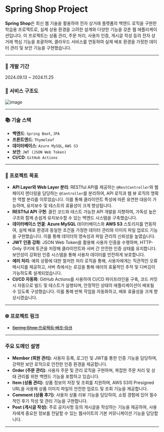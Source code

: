 # Spring Shop Project

**Spring Shop**은 최신 웹 기술을 활용하여 전자 상거래 플랫폼의 백엔드 로직을 구현한 학습용 프로젝트로, 실제 상용 환경을 고려한 설계와 다양한 기능을 갖춘 웹
애플리케이션입니다. 이 프로젝트는 상품 관리, 주문 처리, 사용자 인증, 게시글 작성 등의 전자 상거래 핵심 기능을 포괄하며, 클라우드 서비스를 연동하여 실제 배포 환경을 가정한
데이터 관리 및 보안 기능을 구현했습니다.

---

### 📅 개발 기간

2024.09.13 ~ 2024.11.25

### 🔧 서비스 구조도

![image](https://github.com/user-attachments/assets/593eab72-043f-4f73-88b9-1e1348c0ddb0)


---

### 📚 기술 스택

- **백엔드**: `Spring Boot`, `JPA`
- **프론트엔드**: `Thymeleaf`
- **데이터베이스**: `Azure MySQL`, `AWS S3`
- **보안**: `JWT (JSON Web Token)`
- **CI/CD**: `GitHub Actions`

---

### 📝 프로젝트 목표

- **API Layer와 Web Layer 분리**: RESTful API를 제공하는 `@RestController`와 웹 페이지 렌더링을 담당하는 `@Controller`를
  분리하여, API 로직과 웹 뷰 로직의 명확한 역할 분리를 이루었습니다. 이를 통해 클라이언트 특성에 따른 유연한 대응이 가능하며, 유지보수 및 테스트의 효율성이 크게
  향상됩니다.
- **RESTful API 구현**: 클린 코드와 테스트 가능한 API 개발을 지향하여, 가독성 높은 구조와 함께 손쉽게 유지보수할 수 있는 백엔드 시스템을 구축했습니다.
- **데이터베이스 연결**: **Azure MySQL** 데이터베이스와 **AWS S3** 스토리지를 연동하여, 실제 배포 환경과 동일한 조건을 가정한 데이터 관리와 이미지
  파일 업로드 기능을 구현했습니다. 이를 통해 데이터의 영속성과 파일 관리의 신뢰성을 높였습니다.
- **JWT 인증 강화**: JSON Web Token을 활용해 사용자 인증을 수행하며, HTTP-Only 쿠키에 토큰을 저장해 클라이언트와 서버 간 안전한 인증 상태를
  유지합니다. 보안성이 강화된 인증 시스템을 통해 사용자 데이터를 안전하게 보호합니다.
- **에러 처리**: 예외 상황에 대한 철저한 처리 로직을 통해, 사용자에게는 직관적인 오류 메시지를 제공하고, 서버 측에서는 로깅을 통해 에러의 효율적인 추적 및 디버깅이
  가능하도록 설계되었습니다.
- **CI/CD 자동화**: GitHub Actions를 사용하여 CI/CD 파이프라인을 구축, 코드 커밋 시 자동으로 빌드 및 테스트가 실행되며, 안정적인 상태의 애플리케이션이
  배포될 수 있도록 구성했습니다. 이를 통해 반복 작업을 자동화하고, 배포 효율성을 크게 향상시켰습니다.

---

### 🌐 프로젝트 링크

* ~~[Spring Shop 프로젝트 배포 링크](http://ark-test.ap-northeast-2.elasticbeanstalk.com/)~~

---

### 주요 도메인 설명

- **Member (회원 관리)**: 사용자 등록, 로그인 및 JWT를 통한 인증 기능을 담당하며, 강력한 보안 로직으로 안전한 인증 환경을 제공합니다.
- **Order (주문 관리)**: 사용자 주문 및 관리 로직을 구현하며, 복잡한 주문 처리 및 상태 관리를 위한 백엔드 기능을 포함하고 있습니다.
- **Item (상품 관리)**: 상품 정보의 저장 및 조회를 지원하며, AWS S3의 Presigned URL을 사용해 상품 이미지 파일의 안전한 업로드 및 조회 기능을
  제공합니다.
- **Comment (상품 후기)**: 사용자 상품 리뷰 기능을 담당하여, 쇼핑 경험에 있어 필수적인 후기 작성 및 관리 기능을 구현합니다.
- **Post (게시글 작성)**: 주로 공지사항 등의 게시글을 작성하는 기능을 제공하여, 사용자에게 중요한 정보를 전달할 수 있는 웹사이트의 기본 커뮤니케이션 기능을
  담당합니다.

---
